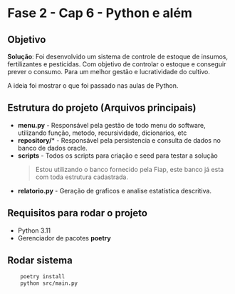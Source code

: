 # Fase 2 - Cap 6 - Python e além

## Objetivo


**Solução**: Foi desenvolvido um sistema de controle de estoque de insumos, fertilizantes e pesticidas. Com objetivo de controlar o estoque e conseguir prever o consumo. Para um melhor gestão e lucratividade do cultivo.

A ideia foi mostrar o que foi passado nas aulas de Python.

## Estrutura do projeto (Arquivos principais)

* **menu.py** - Responsável pela gestão de todo menu do software, utilizando função, metodo, recursividade, dicionarios, etc
* **repository/*** - Responsável pela persistencia e consulta de dados no banco de dados oracle.
* **scripts** - Todos os scripts para criação e seed para testar a solução
    > Estou utilizando o banco fornecido pela Fiap, este banco já esta com toda estrutura cadastrada.
* **relatorio.py** - Geração de graficos e analise estatística descritiva.


## Requisitos para rodar o projeto

* Python 3.11
* Gerenciador de pacotes **poetry**

## Rodar sistema

```bash
    poetry install
    python src/main.py
```


